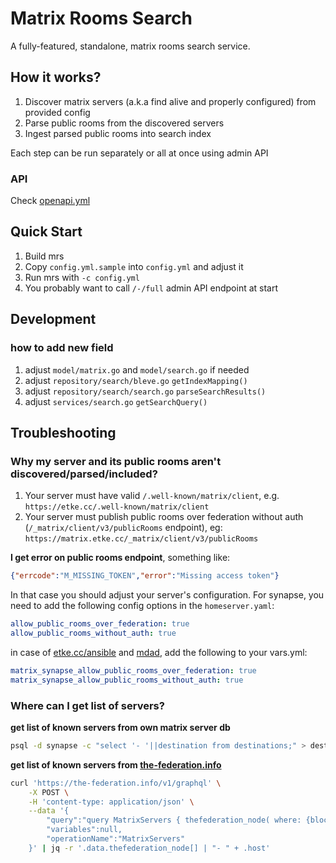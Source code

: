 # Matrix Rooms Search

A fully-featured, standalone, matrix rooms search service.

## How it works?

1. Discover matrix servers (a.k.a find alive and properly configured) from provided config
2. Parse public rooms from the discovered servers
3. Ingest parsed public rooms into search index

Each step can be run separately or all at once using admin API

### API

Check [openapi.yml](./openapi.yml)

## Quick Start

1. Build mrs
2. Copy `config.yml.sample` into `config.yml` and adjust it
3. Run mrs with `-c config.yml`
4. You probably want to call `/-/full` admin API endpoint at start

## Development

### how to add new field

1. adjust `model/matrix.go` and `model/search.go` if needed
2. adjust `repository/search/bleve.go` `getIndexMapping()`
3. adjust `repository/search/search.go` `parseSearchResults()`
4. adjust `services/search.go` `getSearchQuery()`

## Troubleshooting

### Why my server and its public rooms aren't discovered/parsed/included?

1. Your server must have valid `/.well-known/matrix/client`, e.g. `https://etke.cc/.well-known/matrix/client`
2. Your server must publish public rooms over federation without auth (`/_matrix/client/v3/publicRooms` endpoint), eg: `https://matrix.etke.cc/_matrix/client/v3/publicRooms`

**I get error on public rooms endpoint**, something like:

```json
{"errcode":"M_MISSING_TOKEN","error":"Missing access token"}
```

In that case you should adjust your server's configuration.
For synapse, you need to add the following config options in the `homeserver.yaml`:

```yaml
allow_public_rooms_over_federation: true
allow_public_rooms_without_auth: true
```

in case of [etke.cc/ansible](https://gitlab.com/etke.cc/ansible) and [mdad](https://github.com/spantaleev/matrix-docker-ansible-deploy), add the following to your vars.yml:

```yaml
matrix_synapse_allow_public_rooms_over_federation: true
matrix_synapse_allow_public_rooms_without_auth: true
```

### Where can I get list of servers?

**get list of known servers from own matrix server db**

```bash
psql -d synapse -c "select '- '||destination from destinations;" > destinations.txt
```

**get list of known servers from [the-federation.info](https://the-federation.info)**

```bash
curl 'https://the-federation.info/v1/graphql' \
    -X POST \
    -H 'content-type: application/json' \
    --data '{
        "query":"query MatrixServers { thefederation_node( where: {blocked: {_eq: false}, thefederation_platform: {id: {_eq: 41}}} order_by: {last_success: desc} ) { host }}",
        "variables":null,
        "operationName":"MatrixServers"
    }' | jq -r '.data.thefederation_node[] | "- " + .host'
```
